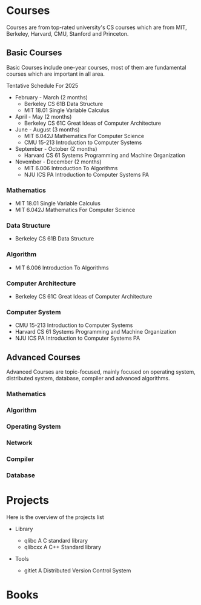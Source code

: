 

# Courses

Courses are from top-rated university's CS courses which are from MIT, Berkeley, Harvard, CMU, Stanford and Princeton.

## Basic Courses

Basic Courses include one-year courses, most of them are fundamental courses which are important in all area.

Tentative Schedule For 2025
- February - March (2 months)
	- Berkeley CS 61B                       Data Structure
	- MIT 18.01                                 Single Variable Calculus
- April - May (2 months)
	- Berkeley CS 61C                       Great Ideas of Computer Architecture
- June - August (3 months)
	- MIT 6.042J                               Mathematics For Computer Science
	- CMU 15-213                              Introduction to Computer Systems
- September - October (2 months)
	-  Harvard CS 61                         Systems Programming and Machine Organization
- November - December (2 months)
	- MIT 6.006                                Introduction To Algorithms
	- NJU ICS PA                               Introduction to Computer Systems PA


### Mathematics
- MIT 18.01                                Single Variable Calculus
- MIT 6.042J                             Mathematics For Computer Science

### Data Structure
- Berkeley CS 61B                      Data Structure

### Algorithm
- MIT 6.006                              Introduction To Algorithms

### Computer Architecture
- Berkeley CS 61C                     Great Ideas of Computer Architecture


### Computer System
- CMU 15-213                            Introduction to Computer Systems
- Harvard CS 61                        Systems Programming and Machine Organization
- NJU ICS PA                             Introduction to Computer Systems PA


## Advanced Courses

Advanced Courses are topic-focused, mainly focused on operating system, distributed system, database, compiler and advanced algorithms.

### Mathematics

### Algorithm


### Operating System


### Network


### Compiler


### Database


# Projects

Here is the overview of the projects list

- Library
	- qlibc             A C standard library
	- qlibcxx         A C++ Standard library

- Tools
	- gitlet           A Distributed Version Control System





# Books
